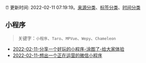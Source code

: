 :alarm_clock: 更新时间: 2022-02-11 07:19:19。[来源分类](../README.md)、[标签分类](../TAGS.md)、[时间分类](../TIMELINE.md)

## 小程序


> 关键字：`小程序`、`Taro`、`MPVue`、`Wepy`、`Chameleon`



- [2022-02-11-分享一个好玩的小程序-涂图了-给大家体验](https://www.v2ex.com/t/833186) 
- [2022-02-11-想出一个正在运营的微信小程序](https://www.v2ex.com/t/833183) 